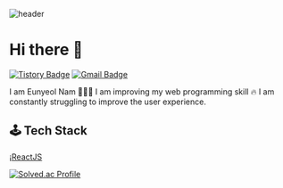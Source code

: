 ![header](https://capsule-render.vercel.app/api?type=waving&color=F9E4AA&height=250&section=header&text=Eunyeol%20Nam&&fontColor=484848&fontSize=70&animation=fadeIn&fontAlignY=38&desc=Software%20Developer%20💻&descAlignY=60&descAlign=67)

# Hi there 👋
[![Tistory Badge](https://img.shields.io/badge/Tech%20Blog-01A9DB?style=flat&logo=DPD&logoColor=white)](https://nyol.tistory.com/)
[![Gmail Badge](https://img.shields.io/badge/Gmail-D14836?style=flat&logo=Gmail&logoColor=white)](mailto:ney9083@gmail.com)

I am Eunyeol Nam 🧑🏻‍💻 
I am improving my web programming skill 🔥
I am constantly struggling to improve the user experience.

## 🕹 Tech Stack
¡[ReactJS](https://img.shields.io/badge/-ReactJs-61DAFB?logo=react&logoColor=white&style=flat)

[![Solved.ac Profile](http://mazassumnida.wtf/api/v2/generate_badge?boj=ney9083)](https://solved.ac/ney9083/)

